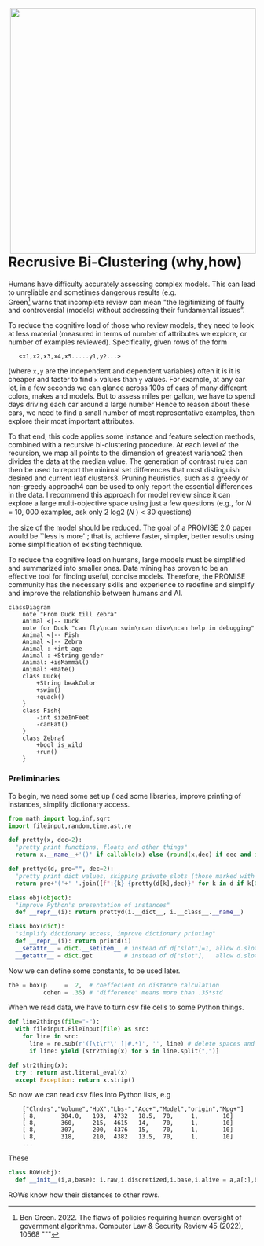 <img src="https://online.stat.psu.edu/stat555/sites/onlinecourses.science.psu.edu.stat555/files/classification/recursive_part_process/index.png" align=right width=500>

# Recrusive Bi-Clustering (why,how)
Humans have difficulty accurately assessing complex models. This can
lead to unreliable and sometimes dangerous results (e.g.  
Green[^Green22] warns that incomplete review can mean "the legitimizing of faulty and
controversial (models) without addressing their fundamental issues”.

To reduce the cognitive load of those who review models, they need to look
at less material (measured in terms of number of attributes we explore,
or number of examples reviewed).  Specifically, given  rows of the form

       <x1,x2,x3,x4,x5.....y1,y2...>

(where `x,y` are the independent and dependent variables) often it is
it is cheaper and faster to  find  `x` values than `y` values. For
example, at any car lot, in a few seconds we can glance across 100s of
cars of many different colors, makes and models. But to assess miles
per gallon, we have to spend days driving each car around a large
number Hence to reason about these cars, we need to find a small
number of most representative examples, then explore their most
important attributes.

To that end, this code applies some instance and feature selection
methods, combined with a recursive bi-clustering procedure.  At each
level of the recursion, we map all points to the dimension of greatest
variance2 then divides the data at the median value. The generation of
contrast rules can then be used to report the minimal set differences
that most distinguish desired and current leaf clusters3. Pruning
heuristics, such as a greedy or non-greedy approach4 can be used to
only report the essential differences in the data. I recommend this
approach for model review since it can explore a large multi-objective
space using just a few questions (e.g., for 𝑁 = 10, 000 examples, ask
only 2 log2 (𝑁 ) < 30 questions)

the size of the model should be reduced.  The goal of a PROMISE 2.0
paper would be ``less is more''; that is, achieve faster, simpler,
better results using some simplification of existing technique.

To reduce the cognitive load on humans, large models must be
simplified and summarized into smaller ones.  Data mining has proven
to be an effective tool for finding useful, concise models. Therefore,
the PROMISE community has the necessary skills and experience to
redefine and simplify and improve the relationship between humans and
AI.

```mermaid
classDiagram
    note "From Duck till Zebra"
    Animal <|-- Duck
    note for Duck "can fly\ncan swim\ncan dive\ncan help in debugging"
    Animal <|-- Fish
    Animal <|-- Zebra
    Animal : +int age
    Animal : +String gender
    Animal: +isMammal()
    Animal: +mate()
    class Duck{
        +String beakColor
        +swim()
        +quack()
    }
    class Fish{
        -int sizeInFeet
        -canEat()
    }
    class Zebra{
        +bool is_wild
        +run()
    }
```

### Preliminaries 
To begin, we need some set up (load some libraries, improve printing
of instances, simplify dictionary access.

```python
from math import log,inf,sqrt 
import fileinput,random,time,ast,re

def pretty(x, dec=2): 
  "pretty print functions, floats and other things"
  return x.__name__+'()' if callable(x) else (round(x,dec) if dec and isinstance(x,float) else x)

def prettyd(d, pre="", dec=2): 
  "pretty print dict values, skipping private slots (those marked with '_')"
  return pre+'('+' '.join([f":{k} {pretty(d[k],dec)}" for k in d if k[0]=="_"])+')'

class obj(object): 
  "improve Python's presentation of instances"
  def __repr__(i): return prettyd(i.__dict__, i.__class__.__name__)

class box(dict):
  "simplify dictionary access, improve dictionary printing"
  def __repr__(i): return printd(i)
  __setattr__ = dict.__setitem__ # instead of d["slot"]=1, allow d.slot=1
  __getattr__ = dict.get         # instead of d["slot"],   allow d.slot  
```

Now we can define some constants, to be used later.

```python
the = box(p     =  2,  # coeffecient on distance calculation 
          cohen = .35) # "difference" means more than .35*std 
```

When we read data, we have to turn csv file cells to 
some Python things.

```python
def line2things(file="-"):
  with fileinput.FileInput(file) as src:
    for line in src:
      line = re.sub(r'([\t\r"\' ]|#.*)', '', line) # delete spaces and comments
      if line: yield [str2thing(x) for x in line.split(",")]

def str2thing(x):
  try : return ast.literal_eval(x)
  except Exception: return x.strip()
```

So now we can read csv files into Python lists, e.g

        ["Clndrs","Volume","HpX","Lbs-","Acc+","Model","origin","Mpg+"]
        [ 8,       304.0,   193,  4732   18.5,  70,     1,       10]
        [ 8,       360,     215,  4615   14,    70,     1,       10]
        [ 8,       307,     200,  4376   15,    70,     1,       10]
        [ 8,       318,     210,  4382   13.5,  70,     1,       10]
        ...

These 

```python
class ROW(obj):
  def __init__(i,a,base): i.raw,i.discretized,i.base,i.alive = a,a[:],base,True
```

ROWs know how their distances to other rows. 


[^Green22]: Ben Green. 2022. The flaws of policies requiring
human oversight of government algorithms. Computer Law &
Security Review 45 (2022), 10568 """  

